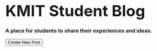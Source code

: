 
<h1><font size="+10">KMIT Student Blog</font></h1>
  
### A place for students to share their experiences and ideas.

<button class="new-post" onclick="window.location.href='https://github.com/KMIT-Anubhav/kmit-anubhav.github.io/new/my-pages/_posts';">Create New Post</button>
